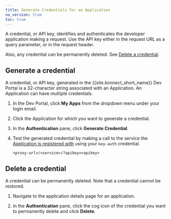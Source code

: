 ```yaml
---
title: Generate Credentials for an Application
no_version: true
toc: true
---
```


A credential, or API key, identifies and authenticates the developer application making a request. Use the API key either in the request URL as a query parameter, or in the request header. 

Also, any credential can be permanently deleted. See [Delete a credential](#delete-a-credential). 

## Generate a credential

A credential, or API key, generated in the {{site.konnect_short_name}} Dev Portal is a 32-character string associated with an Application. An Application can have multiple credentials. 

1. In the Dev Portal, click **My Apps** from the dropdown menu under your login email.

2. Click the Application for which you want to generate a credential.

3. In the **Authentication** pane, click **Generate Credential**.

4. Test the generated credential by making a call to the service the
   [Application is registered with](/konnect/dev-portal/developers/dev-reg-app-service)
   using your `key-auth` credential.

   ```
   <proxy-url>/<service>/?apikey=<apikey>
   ```

## Delete a credential

A credential can be permanently deleted. Note that a credential cannot be restored. 

1. Navigate to the application details page for an application.

2. In the **Authentication** pane, click the cog icon of the credential you want to permanently delete and click **Delete**. 
